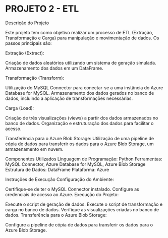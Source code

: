 # PROJETO 2 - ETL 

Descrição do Projeto

Este projeto tem como objetivo realizar um processo de ETL (Extração, Transformação e Carga) para manipulação e movimentação de dados. Os passos principais são:

Extração (Extract):

Criação de dados aleatórios utilizando um sistema de geração simulada.
Armazenamento dos dados em um DataFrame.

Transformação (Transform):

Utilização do MySQL Connector para conectar-se a uma instância do Azure Database for MySQL.
Armazenamento dos dados gerados no banco de dados, incluindo a aplicação de transformações necessárias.

Carga (Load):

Criação de três visualizações (views) a partir dos dados armazenados no banco de dados.
Organização e estruturação dos dados para facilitar o acesso.

Transferência para o Azure Blob Storage:
Utilização de uma pipeline de cópia de dados para transferir os dados para o Azure Blob Storage, um armazenamento em nuvem.

Componentes Utilizados
Linguagem de Programação: Python
Ferramentas: MySQL Connector, Azure Database for MySQL, Azure Blob Storage
Estrutura de Dados: DataFrame
Plataforma: Azure

Instruções de Execução
Configuração do Ambiente:

Certifique-se de ter o MySQL Connector instalado.
Configure as credenciais de acesso ao Azure.
Execução do Projeto:

Execute o script de geração de dados.
Execute o script de transformação e carga no banco de dados.
Verifique as visualizações criadas no banco de dados.
Transferência para o Azure Blob Storage:

Configure a pipeline de cópia de dados para transferir os dados para o Azure Blob Storage.
